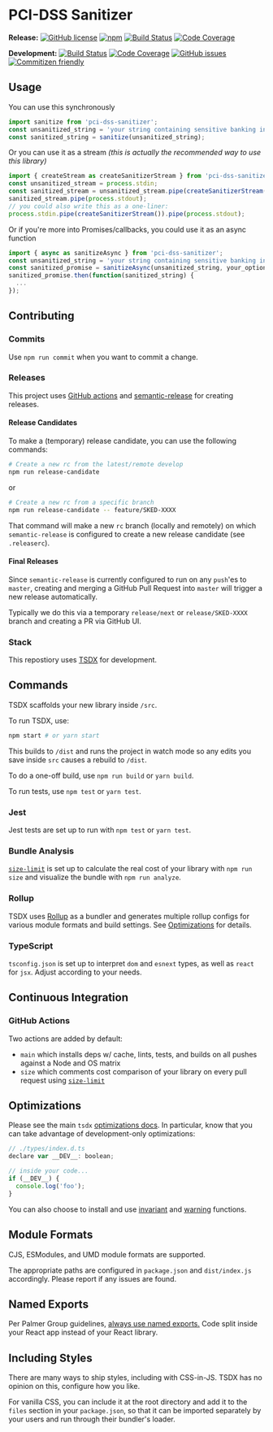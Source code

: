 # PCI-DSS Sanitizer

**Release:**
[![GitHub license](https://img.shields.io/badge/license-MIT-blue.svg)](https://raw.githubusercontent.com/skedify/pci-dss-sanitizer/develop/LICENSE)
[![npm](https://img.shields.io/npm/v/pci-dss-sanitizer.svg?maxAge=2592000)](https://www.npmjs.com/package/pci-dss-sanitizer)
[![Build Status](https://img.shields.io/travis/skedify/pci-dss-sanitizer/master.svg?maxAge=2592000)](https://travis-ci.org/skedify/pci-dss-sanitizer)
[![Code Coverage](https://img.shields.io/codecov/c/github/skedify/pci-dss-sanitizer/master.svg?maxAge=2592000)](https://codecov.io/gh/skedify/pci-dss-sanitizer)

**Development:**
[![Build Status](https://img.shields.io/travis/skedify/pci-dss-sanitizer/develop.svg?maxAge=2592000)](https://travis-ci.org/skedify/pci-dss-sanitizer/branches)
[![Code Coverage](https://img.shields.io/codecov/c/github/skedify/pci-dss-sanitizer/develop.svg?maxAge=2592000)](https://codecov.io/gh/skedify/pci-dss-sanitizer/branch/develop)
[![GitHub issues](https://img.shields.io/github/issues/skedify/pci-dss-sanitizer.svg)](https://github.com/skedify/pci-dss-sanitizer/issues)
[![Commitizen friendly](https://img.shields.io/badge/commitizen-friendly-brightgreen.svg)](http://commitizen.github.io/cz-cli/)

## Usage

You can use this synchronously
```javascript
import sanitize from 'pci-dss-sanitizer';
const unsanitized_string = 'your string containing sensitive banking info';
const sanitized_string = sanitize(unsanitized_string);
```

Or you can use it as a stream _(this is actually the recommended way to use this library)_

```javascript
import { createStream as createSanitizerStream } from 'pci-dss-sanitizer';
const unsanitized_stream = process.stdin;
const sanitized_stream = unsanitized_stream.pipe(createSanitizerStream())
sanitized_stream.pipe(process.stdout);
// you could also write this as a one-liner:
process.stdin.pipe(createSanitizerStream()).pipe(process.stdout);
```

Or if you're more into Promises/callbacks, you could use it as an async function

```javascript
import { async as sanitizeAsync } from 'pci-dss-sanitizer';
const unsanitized_string = 'your string containing sensitive banking info';
const sanitized_promise = sanitizeAsync(unsanitized_string, your_optional_callback_here);
sanitized_promise.then(function(sanitized_string) {
  ...
});
```

## Contributing

### Commits

Use `npm run commit` when you want to commit a change.

### Releases

This project uses [GitHub actions](https://docs.github.com/en/actions/reference) 
and [semantic-release](https://github.com/semantic-release/semantic-release) for creating releases.

#### Release Candidates

To make a (temporary) release candidate, you can use the following commands:

```bash
# Create a new rc from the latest/remote develop
npm run release-candidate
```

or 

```bash
# Create a new rc from a specific branch
npm run release-candidate -- feature/SKED-XXXX
```

That command will make a new `rc` branch (locally and remotely) on which `semantic-release` is configured
to create a new release candidate (see `.releaserc`).

#### Final Releases

Since `semantic-release` is currently configured to run on any `push`'es to `master`,
creating and merging a GitHub Pull Request into `master` will trigger a new release automatically.

Typically we do this via a temporary `release/next` or `release/SKED-XXXX` branch and creating a PR via GitHub UI.

### Stack

This repostiory uses [TSDX](https://tsdx.io/) for development.

## Commands

TSDX scaffolds your new library inside `/src`.

To run TSDX, use:

```bash
npm start # or yarn start
```

This builds to `/dist` and runs the project in watch mode so any edits you save inside `src` causes a rebuild to `/dist`.

To do a one-off build, use `npm run build` or `yarn build`.

To run tests, use `npm test` or `yarn test`.

### Jest

Jest tests are set up to run with `npm test` or `yarn test`.

### Bundle Analysis

[`size-limit`](https://github.com/ai/size-limit) is set up to calculate the real cost of your library with `npm run size` and visualize the bundle with `npm run analyze`.

### Rollup

TSDX uses [Rollup](https://rollupjs.org) as a bundler and generates multiple rollup configs for various module formats and build settings. See [Optimizations](#optimizations) for details.

### TypeScript

`tsconfig.json` is set up to interpret `dom` and `esnext` types, as well as `react` for `jsx`. Adjust according to your needs.

## Continuous Integration

### GitHub Actions

Two actions are added by default:

- `main` which installs deps w/ cache, lints, tests, and builds on all pushes against a Node and OS matrix
- `size` which comments cost comparison of your library on every pull request using [`size-limit`](https://github.com/ai/size-limit)

## Optimizations

Please see the main `tsdx` [optimizations docs](https://github.com/palmerhq/tsdx#optimizations). In particular, know that you can take advantage of development-only optimizations:

```js
// ./types/index.d.ts
declare var __DEV__: boolean;

// inside your code...
if (__DEV__) {
  console.log('foo');
}
```

You can also choose to install and use [invariant](https://github.com/palmerhq/tsdx#invariant) and [warning](https://github.com/palmerhq/tsdx#warning) functions.

## Module Formats

CJS, ESModules, and UMD module formats are supported.

The appropriate paths are configured in `package.json` and `dist/index.js` accordingly. Please report if any issues are found.

## Named Exports

Per Palmer Group guidelines, [always use named exports.](https://github.com/palmerhq/typescript#exports) Code split inside your React app instead of your React library.

## Including Styles

There are many ways to ship styles, including with CSS-in-JS. TSDX has no opinion on this, configure how you like.

For vanilla CSS, you can include it at the root directory and add it to the `files` section in your `package.json`, so that it can be imported separately by your users and run through their bundler's loader.
